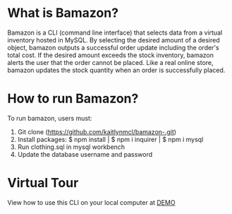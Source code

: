 # What is Bamazon?
Bamazon is a CLI (command line interface) that selects data from a virtual inventory hosted in MySQL. By selecting the desired amount of a desired object, bamazon outputs a successful order update including the order's total cost. If the desired amount exceeds the stock inventory, bamazon alerts the user that the order cannot be placed. Like a real online store, bamazon updates the stock quantity when an order is successfully placed.


# How to run Bamazon? 
To run bamazon, users must: 
1. Git clone (https://github.com/kaitlynmcl/bamazon-.git)
2. Install packages: $ npm install | $ npm i inquirer | $ npm i mysql
3. Run clothing.sql in mysql workbench
4. Update the database username and password

# Virtual Tour
View how to use this CLI on your local computer at [DEMO](https://drive.google.com/file/d/14n-EIFKMepHjjOlZQzbd6WIr2DA4LdPy/view)


